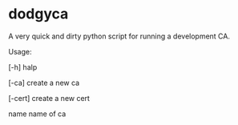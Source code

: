 # dodgyca
A very quick and dirty python script for running a development CA.

Usage: 

[-h] halp

[-ca] create a new ca

[-cert] create a new cert

name name of ca
